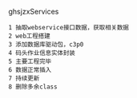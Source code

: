 ghsjzxServices

	1 抽取webservice接口数据，获取相关数据
	2 web工程搭建
	3 添加数据库驱动包，c3p0
	4 码头作业信息实体封装
	5 主要工程完毕
	6 数据正常插入
	7 持续更新
	8 删除多余class

